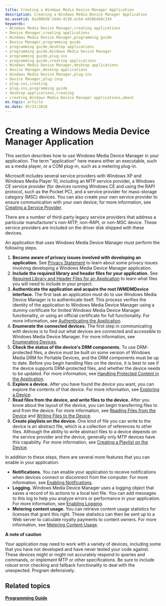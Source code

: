 ```yaml
---
title: Creating a Windows Media Device Manager Application
description: Creating a Windows Media Device Manager Application
ms.assetid: 6a200bd9-19dd-4130-acb4-e038b469c334
keywords:
- Windows Media Device Manager,creating applications
- Device Manager,creating applications
- Windows Media Device Manager,programming guide
- Device Manager,programming guide
- programming guide,desktop applications
- programming guide,Windows Media Device Manager
- programming guide,plug-ins
- programming guide,creating applications
- Windows Media Device Manager,desktop applications
- Device Manager,desktop applications
- Windows Media Device Manager,plug-ins
- Device Manager,plug-insp
- plug-ins,creating
- plug-ins,programming guide
- desktop applications,creating
- creating Windows Media Device Manager applications,about
ms.topic: article
ms.date: 05/31/2018
---
```


# Creating a Windows Media Device Manager Application

This section describes how to use Windows Media Device Manager in your application. The term "application" here means either an executable, such as a media player, or a COM plug-in, such as a metering plug-in.

Microsoft includes several service providers with Windows XP and Windows Media Player 10, including an MTP service provider, a Windows CE service provider (for devices running Windows CE and using the RAPI protocol, such as the Pocket PC), and a service provider for mass-storage category (MSC) devices. You can also create your own service provider to ensure communication with your own device; for more information, see [Creating a Service Provider](creating-a-service-provider.md).

There are a number of third-party legacy service providers that address a particular manufacturer's non-MTP, non-RAPI, or non-MSC device. These service providers are included on the driver disk shipped with these devices.

An application that uses Windows Media Device Manager must perform the following steps.

1.  **Become aware of privacy issues involved with developing an application.** See [Privacy Statement](privacy-statement.md) to learn about some privacy issues involving developing a Windows Media Device Manager application.
2.  **Include the required library and header files for your application.** See [Required Library and Header Files for an Application](required-library-and-header-files-for-an-application.md) to learn what files you will need to include in your project.
3.  **Authenticate the application and acquire the root IWMDMDevice interface.** The first task an application must do to use Windows Media Device Manager is to authenticate itself. This process verifies the identity of the application to Windows Media Device Manager using a dummy certificate for limited Windows Media Device Manager functionality, or using an official certificate for full functionality. For more information, see [Authenticating the Application](authenticating-the-application.md).
4.  **Enumerate the connected devices.** The first step in communicating with devices is to find out what devices are connected and accessible to Windows Media Device Manager. For more information, see [Enumerating Devices](enumerating-devices.md).
5.  **Check the status of the device's DRM components.** To use DRM-protected files, a device must be built on some version of Windows Media DRM for Portable Devices, and the DRM components must be up to date. Before you begin handling files on the device, it is best to see if the device supports DRM-protected files, and whether the device needs to be updated. For more information, see [Handling Protected Content in the Application](handling-protected-content-in-the-application.md).
6.  **Explore a device.** After you have found the device you want, you can explore the contents of that device. For more information, see [Exploring a Device](exploring-a-device.md).
7.  **Read files from the device, and write files to the device.** After you know about the layout of the device, you can begin transferring files to and from the device. For more information, see [Reading Files from the Device](reading-files-from-the-device.md) and [Writing Files to the Device](writing-files-to-the-device.md).
8.  **Create playlists on the device.** One kind of file you can write to the device is an abstract file, which is a collection of references to other files. Although the ability to write abstract files to a device depends on the service provider and the device, generally only MTP devices have this capability. For more information, see [Creating a Playlist on the Device](creating-a-playlist-on-the-device.md).

In addition to these steps, there are several more features that you can enable in your application:

-   **Notifications.** You can enable your application to receive notifications when devices connect or disconnect from the computer. For more information, see [Enabling Notifications](enabling-notifications.md).
-   **Logging.** Windows Media Device Manager uses a logging object that saves a record of its actions to a local text file. You can add messages to this log to help you analyze errors or performance in your application. For more information, see [Enabling Logging](enabling-logging.md).
-   **Metering content usage.** You can retrieve content usage statistics for licenses that grant this right. These statistics can then be sent up to a Web server to calculate royalty payments to content owners. For more information, see [Metering Content Usage](metering-content-usage.md).

**A note of caution**

Your application may need to work with a variety of devices, including some that you have not developed and have never tested your code against. These devices might or might not accurately respond to queries and commands, or implement MTP or other specifications. Be sure to include robust error checking and fallback functionality to deal with the unexpected. Program defensively.

## Related topics

<dl> <dt>

[**Programming Guide**](programming-guide.md)
</dt> </dl>

 

 




